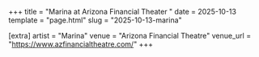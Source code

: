 +++
title = "Marina at Arizona Financial Theater "
date = 2025-10-13
template = "page.html"
slug = "2025-10-13-marina"

[extra]
artist = "Marina"
venue = "Arizona Financial Theatre"
venue_url = "https://www.azfinancialtheatre.com/"
+++

